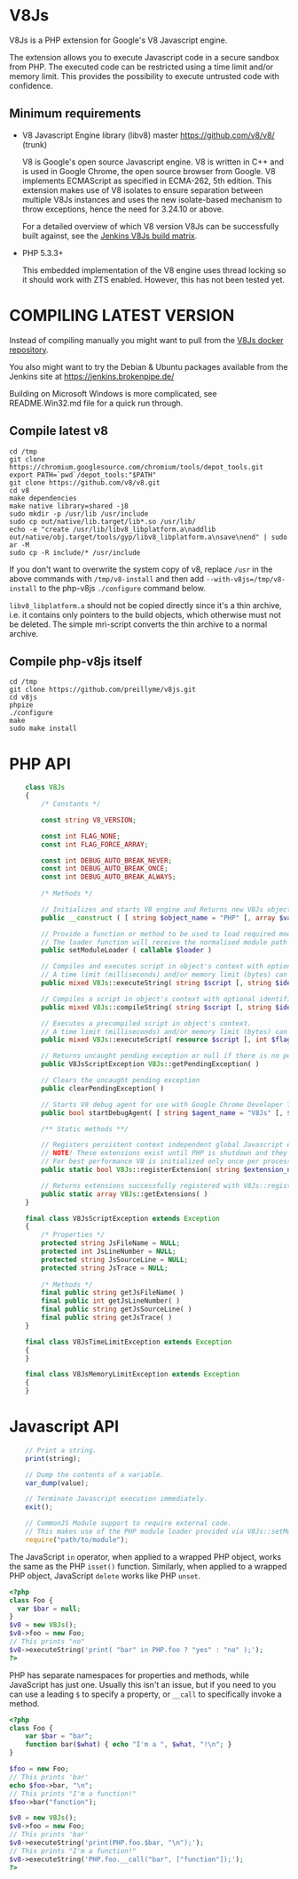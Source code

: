 V8Js
====

V8Js is a PHP extension for Google's V8 Javascript engine.

The extension allows you to execute Javascript code in a secure sandbox from PHP. The executed code can be restricted using a time limit and/or memory limit. This provides the possibility to execute untrusted code with confidence.


Minimum requirements
--------------------

- V8 Javascript Engine library (libv8) master <https://github.com/v8/v8/> (trunk)

	V8 is Google's open source Javascript engine.
	V8 is written in C++ and is used in Google Chrome, the open source browser from Google.
	V8 implements ECMAScript as specified in ECMA-262, 5th edition.
    This extension makes use of V8 isolates to ensure separation between multiple V8Js instances and uses the new isolate-based mechanism to throw exceptions, hence the need for 3.24.10 or above.

    For a detailed overview of which V8 version V8Js can be successfully built against, see the
    [Jenkins V8Js build matrix](https://jenkins.brokenpipe.de/job/docker-v8js-matrix/).

- PHP 5.3.3+

  This embedded implementation of the V8 engine uses thread locking so it should work with ZTS enabled.
  However, this has not been tested yet.
  
COMPILING LATEST VERSION
========================

Instead of compiling manually you might want to pull from the [V8Js docker
repository](https://registry.hub.docker.com/u/stesie/v8js/).

You also might want to try the Debian & Ubuntu packages available from
the Jenkins site at https://jenkins.brokenpipe.de/

Building on Microsoft Windows is more complicated, see README.Win32.md file
for a quick run through.

Compile latest v8
-----------------

```
cd /tmp
git clone https://chromium.googlesource.com/chromium/tools/depot_tools.git
export PATH=`pwd`/depot_tools:"$PATH"
git clone https://github.com/v8/v8.git
cd v8
make dependencies
make native library=shared -j8
sudo mkdir -p /usr/lib /usr/include
sudo cp out/native/lib.target/lib*.so /usr/lib/
echo -e "create /usr/lib/libv8_libplatform.a\naddlib out/native/obj.target/tools/gyp/libv8_libplatform.a\nsave\nend" | sudo ar -M
sudo cp -R include/* /usr/include

```

If you don't want to overwrite the system copy of v8, replace `/usr` in
the above commands with `/tmp/v8-install` and then add
`--with-v8js=/tmp/v8-install` to the php-v8js `./configure` command below.

`libv8_libplatform.a` should not be copied directly since it's a thin
archive, i.e. it contains only pointers to  the build objects, which
otherwise must not be deleted.  The simple mri-script converts the
thin archive to a normal archive.

Compile php-v8js itself
-----------------------

```
cd /tmp
git clone https://github.com/preillyme/v8js.git
cd v8js
phpize
./configure
make
sudo make install
```


PHP API
=======

```php
    class V8Js
    {
        /* Constants */

        const string V8_VERSION;

        const int FLAG_NONE;
        const int FLAG_FORCE_ARRAY;

        const int DEBUG_AUTO_BREAK_NEVER;
        const int DEBUG_AUTO_BREAK_ONCE;
        const int DEBUG_AUTO_BREAK_ALWAYS;
    
        /* Methods */

        // Initializes and starts V8 engine and Returns new V8Js object with it's own V8 context.
        public __construct ( [ string $object_name = "PHP" [, array $variables = NULL [, array $extensions = NULL [, bool $report_uncaught_exceptions = TRUE ] ] ] )

        // Provide a function or method to be used to load required modules. This can be any valid PHP callable.
        // The loader function will receive the normalised module path and should return Javascript code to be executed.
        public setModuleLoader ( callable $loader )

        // Compiles and executes script in object's context with optional identifier string.
        // A time limit (milliseconds) and/or memory limit (bytes) can be provided to restrict execution. These options will throw a V8JsTimeLimitException or V8JsMemoryLimitException.
        public mixed V8Js::executeString( string $script [, string $identifier [, int $flags = V8Js::FLAG_NONE [, int $time_limit = 0 [, int $memory_limit = 0]]]])

        // Compiles a script in object's context with optional identifier string.
        public mixed V8Js::compileString( string $script [, string $identifier ])

        // Executes a precompiled script in object's context.
        // A time limit (milliseconds) and/or memory limit (bytes) can be provided to restrict execution. These options will throw a V8JsTimeLimitException or V8JsMemoryLimitException.
        public mixed V8Js::executeScript( resource $script [, int $flags = V8Js::FLAG_NONE [, int $time_limit = 0 [, int $memory_limit = 0]]])

        // Returns uncaught pending exception or null if there is no pending exception.
        public V8JsScriptException V8Js::getPendingException( )

        // Clears the uncaught pending exception
        public clearPendingException( )

        // Starts V8 debug agent for use with Google Chrome Developer Tools (Eclipse Plugin)
        public bool startDebugAgent( [ string $agent_name = "V8Js" [, $port = 9222 [, $auto_break = V8Js::DEBUG_AUTO_BREAK_NEVER ] ] ] )

        /** Static methods **/

        // Registers persistent context independent global Javascript extension.
        // NOTE! These extensions exist until PHP is shutdown and they need to be registered before V8 is initialized. 
        // For best performance V8 is initialized only once per process thus this call has to be done before any V8Js objects are created!
        public static bool V8Js::registerExtension( string $extension_name, string $code [, array $dependenciess [, bool $auto_enable = FALSE ] ] )

        // Returns extensions successfully registered with V8Js::registerExtension().
        public static array V8Js::getExtensions( )
    }

    final class V8JsScriptException extends Exception
    {
        /* Properties */
        protected string JsFileName = NULL;
        protected int JsLineNumber = NULL;
        protected string JsSourceLine = NULL;
        protected string JsTrace = NULL;
        
        /* Methods */
        final public string getJsFileName( )
        final public int getJsLineNumber( )
        final public string getJsSourceLine( )
        final public string getJsTrace( )
    }

    final class V8JsTimeLimitException extends Exception
    {
    }

    final class V8JsMemoryLimitException extends Exception
    {
    }
```

Javascript API
==============

```js
    // Print a string.
    print(string);

    // Dump the contents of a variable.
    var_dump(value);

    // Terminate Javascript execution immediately.
    exit();

    // CommonJS Module support to require external code.
    // This makes use of the PHP module loader provided via V8Js::setModuleLoader (see PHP API above).
    require("path/to/module");
```

The JavaScript `in` operator, when applied to a wrapped PHP object,
works the same as the PHP `isset()` function.  Similarly, when applied
to a wrapped PHP object, JavaScript `delete` works like PHP `unset`.

```php
<?php
class Foo {
  var $bar = null;
}
$v8 = new V8Js();
$v8->foo = new Foo;
// This prints "no"
$v8->executeString('print( "bar" in PHP.foo ? "yes" : "no" );');
?>
```

PHP has separate namespaces for properties and methods, while JavaScript
has just one.  Usually this isn't an issue, but if you need to you can use
a leading `$` to specify a property, or `__call` to specifically invoke a
method.

```php
<?php
class Foo {
	var $bar = "bar";
	function bar($what) { echo "I'm a ", $what, "!\n"; }
}

$foo = new Foo;
// This prints 'bar'
echo $foo->bar, "\n";
// This prints "I'm a function!"
$foo->bar("function");

$v8 = new V8Js();
$v8->foo = new Foo;
// This prints 'bar'
$v8->executeString('print(PHP.foo.$bar, "\n");');
// This prints "I'm a function!"
$v8->executeString('PHP.foo.__call("bar", ["function"]);');
?>
```
